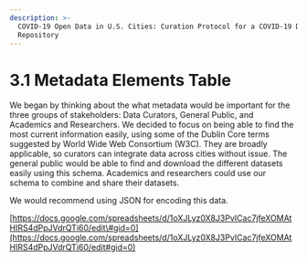 ```yaml
---
description: >-
  COVID-19 Open Data in U.S. Cities: Curation Protocol for a COVID-19 Data
  Repository
---
```


# 3.1 Metadata Elements Table

We began by thinking about the what metadata would be important for the three groups of stakeholders: Data Curators, General Public, and Academics and Researchers. We decided to focus on being able to find the most current information easily, using some of the Dublin Core terms suggested by World Wide Web Consortium \(W3C\). They are broadly applicable, so curators can integrate data across cities without issue. The general public would be able to find and download the different datasets easily using this schema. Academics and researchers could use our schema to combine and share their datasets.

We would recommend using JSON for encoding this data.

[https://docs.google.com/spreadsheets/d/1oXJLyz0X8J3PvICac7jfeXOMAtHIRS4dPpJVdrQTi60/edit\#gid=0](https://docs.google.com/spreadsheets/d/1oXJLyz0X8J3PvICac7jfeXOMAtHIRS4dPpJVdrQTi60/edit#gid=0)

